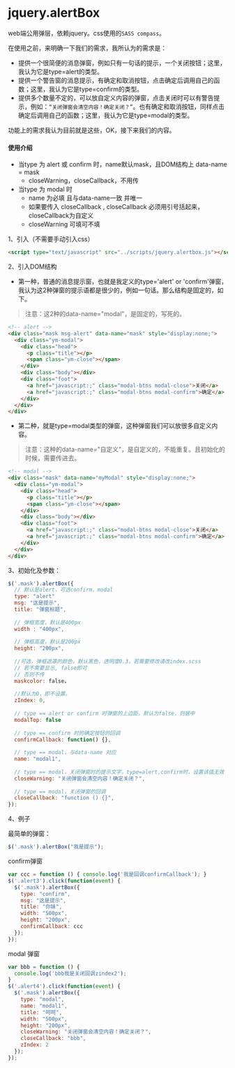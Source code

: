 # jquery.alertBox
web端公用弹层，依赖jquery。css使用的`SASS compass`。

在使用之前，来明确一下我们的需求，我所认为的需求是：
  - 提供一个很简便的消息弹窗，例如只有一句话的提示，一个关闭按钮；这里，我认为它是type=alert的类型。
  - 提供一个警告窗的消息提示，有确定和取消按钮，点击确定后调用自己的函数；这里，我认为它是type=confirm的类型。
  - 提供多个数量不定的，可以放自定义内容的弹窗，点击关闭时可以有警告提示，例如：`“关闭弹窗会清空内容！确定关闭？”`。也有确定和取消按钮，同样点击确定后调用自己的函数；这里，我认为它是type=modal的类型。
  
功能上的需求我认为目前就是这些，OK，接下来我们的内容。 

#### 使用介绍

- 当type 为 alert 或 confirm 时，name默认mask，且DOM结构上 data-name = mask
  - closeWarning，closeCallback，不用传
- 当type 为 modal 时
  - name 为必填 且与data-name一致 并唯一
  - 如果要传入 closeCallback , closeCallback 必须用引号括起来，closeCallback为自定义
  - closeWarning 可填可不填

1、引入（不需要手动引入css）
  ```html
  <script type="text/javascript" src="../scripts/jquery.alertbox.js"></script> 
  ```

2、引入DOM结构

- 第一种，普通的消息提示窗，也就是我定义的type='alert' or 'confirm'弹窗，我认为这2种弹窗的提示语都是很少的，例如一句话。那么结构是固定的，如下。

> 注意：这2种的data-name="modal"，是固定的，写死的。

```html
<!-- alert -->
<div class="mask msg-alert" data-name="mask" style="display:none;">
  <div class="ym-modal">
    <div class="head">
      <p class="title"></p>
      <span class="ym-close"></span>
    </div>
    <div class="body"></div>
    <div class="foot">
      <a href="javascript:;" class="modal-btns modal-close">关闭</a>
      <a href="javascript:;" class="modal-btns modal-confirm">确定</a>
    </div>  
  </div>
</div>
```

- 第二种，就是type=modal类型的弹窗，这种弹窗我们可以放很多自定义内容。

> 注意：这种的data-name="自定义"，是自定义的，不能重复。且初始化的时候，需要传进去。

```html
<!-- modal -->
<div class="mask" data-name="myModal" style="display:none;">
  <div class="ym-modal">
    <div class="head">
      <p class="title"></p>
      <span class="ym-close"></span>
    </div>
    <div class="body"></div>
    <div class="foot">
      <a href="javascript:;" class="modal-btns modal-close">关闭</a>
      <a href="javascript:;" class="modal-btns modal-confirm">确定</a>
    </div>  
  </div>
</div>
```

3、初始化及参数：

```js
$('.mask').alertBox({
  // 默认是alert，可选confirm，modal
  type: "alert" 
  msg: "这是提示",
  title: "弹窗标题",
  
  // 弹框宽度，默认是400px
  width : "400px",  
  
  // 弹框高度，默认是200px
  height: "200px", 
  
  //可选，弹框遮罩的颜色，默认黑色，透明度0.3，若需要修改请改index.scss
  // 若不需要显示, false即可
  // 否则不传
  maskcolor: false，
  
  //默认为0，即不设置。
  zIndex: 0,
  
  // type == alert or confirm 时弹窗的上边距，默认为false，则居中
  modalTop: false
  
  // type == confirm 时的确定按钮的回调
  confirmCallback: function() {},
  
  // type == modal，与data-name 对应
  name: "modal1",
  
  // type == modal，关闭弹窗时的提示文字，type=alert,confirm时，设置该值无效
  closeWarning: "关闭弹窗会清空内容！确定关闭？",
  
  // type == modal，关闭弹窗的回调
  closeCallback: "function () {}",
});
```

4、例子

  最简单的弹窗：
  ```js
  $('.mask').alertBox("我是提示");
  ```
  
  confirm弹窗
  
  ```js
  var ccc = function () { console.log('我是回调confirmCallback'); }
  $('.alert3').click(function(event) {
    $('.mask').alertBox({
      type: "confirm",
      msg: "这是提示",
      title: "你妹",
      width: "500px",
      height: "200px",
      confirmCallback: ccc
    });
  });
  ```
  
  modal 弹窗
  ```js
  var bbb = function () { 
    console.log('bbb我是关闭回调zindex2'); 
  }
  $('.alert4').click(function(event) {
    $('.mask').alertBox({
      type: "modal",
      name: "modal1",
      title: "呵呵",
      width: "500px",
      height: "200px",
      closeWarning: "关闭弹窗会清空内容！确定关闭？",
      closeCallback: "bbb",
      zIndex: 2
    });
  });
  ```
